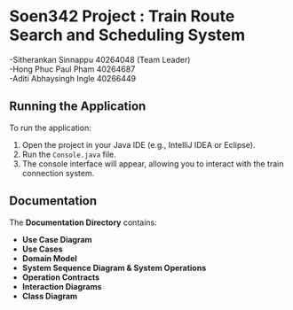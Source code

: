 # Soen342 Project : Train Route Search and Scheduling System

-Sitherankan Sinnappu 40264048 (Team Leader)  
-Hong Phuc Paul Pham 40264687  
-Aditi Abhaysingh Ingle 40266449

## Running the Application
To run the application:

1. Open the project in your Java IDE (e.g., IntelliJ IDEA or Eclipse).  
2. Run the `Console.java` file.  
3. The console interface will appear, allowing you to interact with the train connection system.

## Documentation
The **Documentation Directory** contains:

- **Use Case Diagram**   
- **Use Cases** 
- **Domain Model** 
- **System Sequence Diagram & System Operations**   
- **Operation Contracts** 
- **Interaction Diagrams** 
- **Class Diagram**
